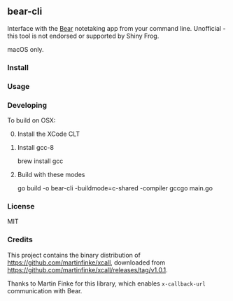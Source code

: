 ## bear-cli

Interface with the [Bear](https://www.bear-writer.com) notetaking app from your command line. Unofficial - this tool is not endorsed or supported by Shiny Frog.

macOS only.

### Install


### Usage


### Developing
To build on OSX:

0) Install the XCode CLT

1) Install gcc-8

    brew install gcc

2) Build with these modes

    go build -o bear-cli -buildmode=c-shared -compiler gccgo main.go


### License
MIT

### Credits

This project contains the binary distribution of https://github.com/martinfinke/xcall, downloaded from https://github.com/martinfinke/xcall/releases/tag/v1.0.1.

Thanks to Martin Finke for this library, which enables `x-callback-url` communication with Bear.
